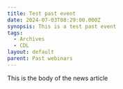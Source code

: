 ```yaml
---
title: Test past event
date: 2024-07-03T08:29:00.000Z
synopsis: This is a test past event
tags:
  - Archives
  - CDL
layout: default
parent: Past webinars
---
```


This is the body of the news article
